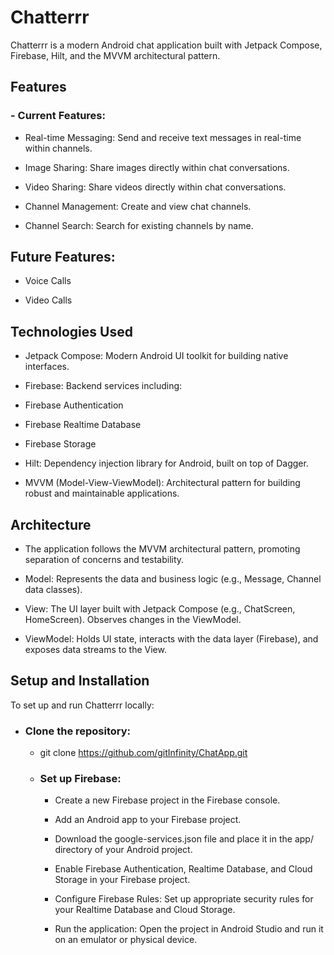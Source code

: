 # Chatterrr
Chatterrr is a modern Android chat application built with Jetpack Compose, Firebase, Hilt, and the MVVM architectural pattern.

## Features
### - Current Features:

  - Real-time Messaging: Send and receive text messages in real-time within channels.
  
  - Image Sharing: Share images directly within chat conversations.
  
  - Video Sharing: Share videos directly within chat conversations.
  
  - Channel Management: Create and view chat channels.
  
  - Channel Search: Search for existing channels by name.

## Future Features:

- Voice Calls

- Video Calls

## Technologies Used
- Jetpack Compose: Modern Android UI toolkit for building native interfaces.

- Firebase: Backend services including:

- Firebase Authentication

- Firebase Realtime Database

- Firebase Storage

- Hilt: Dependency injection library for Android, built on top of Dagger.

- MVVM (Model-View-ViewModel): Architectural pattern for building robust and maintainable applications.

## Architecture
- The application follows the MVVM architectural pattern, promoting separation of concerns and testability.

- Model: Represents the data and business logic (e.g., Message, Channel data classes).

- View: The UI layer built with Jetpack Compose (e.g., ChatScreen, HomeScreen). Observes changes in the ViewModel.

- ViewModel: Holds UI state, interacts with the data layer (Firebase), and exposes data streams to the View.

## Setup and Installation
To set up and run Chatterrr locally:

- ### Clone the repository:

  - git clone <https://github.com/gitInfinity/ChatApp.git>

  - ### Set up Firebase:

    - Create a new Firebase project in the Firebase console.

    - Add an Android app to your Firebase project.

    - Download the google-services.json file and place it in the app/ directory of your Android project.
    
    - Enable Firebase Authentication, Realtime Database, and Cloud Storage in your Firebase project.
    
    - Configure Firebase Rules: Set up appropriate security rules for your Realtime Database and Cloud Storage.
    
    - Run the application: Open the project in Android Studio and run it on an emulator or physical device.
